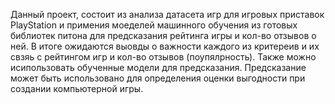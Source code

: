 Данный проект, состоит из анализа датасета игр для игровых приставок PlayStation и примения моеделей машинного обучения из готовых библиотек питона для предсказания рейтинга игры и кол-во отзывов о ней. В итоге ожидаются выовды о важности каждого из критереив и их свзяь с рейтингом игр и кол-во отзывов (поупялрность).
Также можно исипользовать обученные модели для предсказания. Предсказание может быть использовано для определения оценки выгодности при создании компьютерной игры.  
